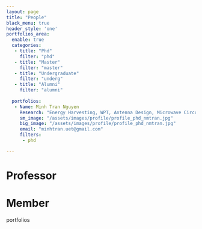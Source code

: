 ```yaml
---
layout: page
title: "People"
black_menu: true
header_style: 'one'
portfolios_area:
  enable: true
  categories:
   - title: "Phd"
     filter: "phd"
   - title: "Master"
     filter: "master"
   - title: "Undergraduate"
     filter: "underg"
   - title: "Alumni"
     filter: "alumni"
  
  portfolios:
   - Name: Minh Tran Nguyen
     Research: "Energy Harvesting, WPT, Antenna Design, Microwave Circuit, Metasurface"
     sm_image: "/assets/images/profile/profile_phd_nmtran.jpg"
     big_image: "/assets/images/profile/profile_phd_nmtran.jpg"
     email: "minhtran.uet@gmail.com"
     filters:
      - phd
    
---
```


# Professor


# Member
portfolios